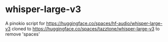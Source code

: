 # whisper-large-v3

A pinokio script for https://huggingface.co/spaces/hf-audio/whisper-large-v3 cloned to https://huggingface.co/spaces/tazztone/whisper-large-v3 to remove 'spaces'

